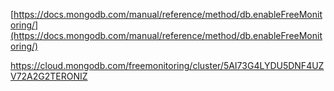 [https://docs.mongodb.com/manual/reference/method/db.enableFreeMonitoring/](https://docs.mongodb.com/manual/reference/method/db.enableFreeMonitoring/)




https://cloud.mongodb.com/freemonitoring/cluster/5AI73G4LYDU5DNF4UZV72A2G2TERONIZ